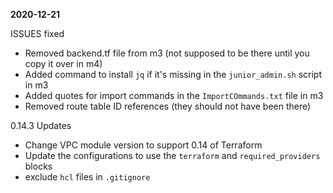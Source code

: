 **2020-12-21**

ISSUES fixed
* Removed backend.tf file from m3 (not supposed to be there until you copy it over in m4)
* Added command to install `jq` if it's missing in the `junior_admin.sh` script in m3
* Added quotes for import commands in the `ImportCOmmands.txt` file in m3
* Removed route table ID references (they should not have been there)

0.14.3 Updates
* Change VPC module version to support 0.14 of Terraform
* Update the configurations to use the `terraform` and `required_providers` blocks
* exclude `hcl` files in `.gitignore`